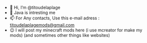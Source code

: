 - 👋 Hi, I’m @titoudelaplage
- 👀 Java is intresting me
- 📫 For Any contacts, Use this e-mail adress : titoudelaplagemods@gmail.com
- 😉 I will post my minecraft mods here (i use mcreator for make my mods)
(and sometimes other things like websites)
